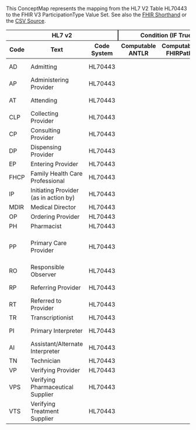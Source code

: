 
This ConceptMap represents the mapping from the HL7 V2 Table HL70443 to the FHIR V3 ParticipationType Value Set. See also the <a href='https://github.com/HL7/v2-to-fhir/blob/master/tank/Table HL70443 to V3 ParticipationType.fsh'>FHIR Shorthand</a> or the <a href='https://github.com/HL7/v2-to-fhir/blob/master/mappings/codesystems/HL7 Concept Map_ ProviderRole - Sheet1.csv'>CSV Source</a>.
<table class='grid'><thead>
<tr><th colspan='3' style='border-right: 2px solid black;'>HL7 v2</th><th colspan='3' style='border-right: 2px solid black;'>Condition (IF True, args)</th><th colspan='4'>HL7 FHIR</th><th rowspan='2'>Comments</th></tr>
<tr><th>Code</th><th>Text</th><th>Code System</th><th>Computable ANTLR</th><th>Computable FHIRPath</th><th>Narrative</th><th>Code</th><th>Proposed Extension</th><th>Display</th><th>Code System</th></tr></thead>
<tbody>
<tr><td>AD</td><td>Admitting</td><td style='border-right: 2px'>HL70443</td><td style='border-right: 2px'></td><td style='border-right: 2px'></td><td style='border-right: 2px'></td><td>ADM</td><td style='border-right: 2px'></td><td>admitter</td><td><a href='https://hl7.org/fhir/R4/v3/ParticipationType/cs.html'>http://terminology.hl7.org/CodeSystem/v3-ParticipationType</a></td><td style='border-right: 2px'></td></tr>
<tr><td>AP</td><td>Administering Provider</td><td style='border-right: 2px'>HL70443</td><td style='border-right: 2px'></td><td style='border-right: 2px'></td><td style='border-right: 2px'></td><td style='border-right: 2px'></td><td style='border-right: 2px'></td><td style='border-right: 2px'></td><td style='border-right: 2px'></td><td style='border-right: 2px'></td></tr>
<tr><td>AT</td><td>Attending</td><td style='border-right: 2px'>HL70443</td><td style='border-right: 2px'></td><td style='border-right: 2px'></td><td style='border-right: 2px'></td><td>ATND</td><td style='border-right: 2px'></td><td>attender</td><td><a href='https://hl7.org/fhir/R4/v3/ParticipationType/cs.html'>http://terminology.hl7.org/CodeSystem/v3-ParticipationType</a></td><td style='border-right: 2px'></td></tr>
<tr><td>CLP</td><td>Collecting Provider</td><td style='border-right: 2px'>HL70443</td><td style='border-right: 2px'></td><td style='border-right: 2px'></td><td style='border-right: 2px'></td><td style='border-right: 2px'></td><td style='border-right: 2px'></td><td style='border-right: 2px'></td><td style='border-right: 2px'></td><td style='border-right: 2px'></td></tr>
<tr><td>CP</td><td>Consulting Provider</td><td style='border-right: 2px'>HL70443</td><td style='border-right: 2px'></td><td style='border-right: 2px'></td><td style='border-right: 2px'></td><td>CON</td><td style='border-right: 2px'></td><td>consultant</td><td><a href='https://hl7.org/fhir/R4/v3/ParticipationType/cs.html'>http://terminology.hl7.org/CodeSystem/v3-ParticipationType</a></td><td style='border-right: 2px'></td></tr>
<tr><td>DP</td><td>Dispensing Provider</td><td style='border-right: 2px'>HL70443</td><td style='border-right: 2px'></td><td style='border-right: 2px'></td><td style='border-right: 2px'></td><td style='border-right: 2px'></td><td style='border-right: 2px'></td><td style='border-right: 2px'></td><td style='border-right: 2px'></td><td style='border-right: 2px'></td></tr>
<tr><td>EP</td><td>Entering Provider</td><td style='border-right: 2px'>HL70443</td><td style='border-right: 2px'></td><td style='border-right: 2px'></td><td style='border-right: 2px'></td><td style='border-right: 2px'></td><td style='border-right: 2px'></td><td style='border-right: 2px'></td><td style='border-right: 2px'></td><td style='border-right: 2px'></td></tr>
<tr><td>FHCP</td><td>Family Health Care Professional</td><td style='border-right: 2px'>HL70443</td><td style='border-right: 2px'></td><td style='border-right: 2px'></td><td style='border-right: 2px'></td><td style='border-right: 2px'></td><td style='border-right: 2px'></td><td style='border-right: 2px'></td><td style='border-right: 2px'></td><td style='border-right: 2px'></td></tr>
<tr><td>IP</td><td>Initiating Provider (as in action by)</td><td style='border-right: 2px'>HL70443</td><td style='border-right: 2px'></td><td style='border-right: 2px'></td><td style='border-right: 2px'></td><td style='border-right: 2px'></td><td style='border-right: 2px'></td><td style='border-right: 2px'></td><td style='border-right: 2px'></td><td style='border-right: 2px'></td></tr>
<tr><td>MDIR</td><td>Medical Director</td><td style='border-right: 2px'>HL70443</td><td style='border-right: 2px'></td><td style='border-right: 2px'></td><td style='border-right: 2px'></td><td style='border-right: 2px'></td><td style='border-right: 2px'></td><td style='border-right: 2px'></td><td style='border-right: 2px'></td><td style='border-right: 2px'></td></tr>
<tr><td>OP</td><td>Ordering Provider</td><td style='border-right: 2px'>HL70443</td><td style='border-right: 2px'></td><td style='border-right: 2px'></td><td style='border-right: 2px'></td><td style='border-right: 2px'></td><td style='border-right: 2px'></td><td style='border-right: 2px'></td><td style='border-right: 2px'></td><td style='border-right: 2px'></td></tr>
<tr><td>PH</td><td>Pharmacist </td><td style='border-right: 2px'>HL70443</td><td style='border-right: 2px'></td><td style='border-right: 2px'></td><td style='border-right: 2px'></td><td style='border-right: 2px'></td><td style='border-right: 2px'></td><td style='border-right: 2px'></td><td style='border-right: 2px'></td><td style='border-right: 2px'></td></tr>
<tr><td>PP</td><td>Primary Care Provider</td><td style='border-right: 2px'>HL70443</td><td style='border-right: 2px'></td><td style='border-right: 2px'></td><td style='border-right: 2px'></td><td>446050000</td><td style='border-right: 2px'></td><td>	PCP - Primary care physician</td><td><a href='http://snomed.info/sct'>http://snomed.info/sct</a></td><td style='border-right: 2px'></td></tr>
<tr><td>RO</td><td>Responsible Observer</td><td style='border-right: 2px'>HL70443</td><td style='border-right: 2px'></td><td style='border-right: 2px'></td><td style='border-right: 2px'></td><td style='border-right: 2px'></td><td style='border-right: 2px'></td><td style='border-right: 2px'></td><td style='border-right: 2px'></td><td style='border-right: 2px'></td></tr>
<tr><td>RP</td><td>Referring Provider</td><td style='border-right: 2px'>HL70443</td><td style='border-right: 2px'></td><td style='border-right: 2px'></td><td style='border-right: 2px'></td><td>REF</td><td style='border-right: 2px'></td><td>referrer</td><td><a href='https://hl7.org/fhir/R4/v3/ParticipationType/cs.html'>http://terminology.hl7.org/CodeSystem/v3-ParticipationType</a></td><td style='border-right: 2px'></td></tr>
<tr><td>RT</td><td>Referred to Provider</td><td style='border-right: 2px'>HL70443</td><td style='border-right: 2px'></td><td style='border-right: 2px'></td><td style='border-right: 2px'></td><td style='border-right: 2px'></td><td style='border-right: 2px'></td><td style='border-right: 2px'></td><td style='border-right: 2px'></td><td style='border-right: 2px'></td></tr>
<tr><td>TR</td><td>Transcriptionist</td><td style='border-right: 2px'>HL70443</td><td style='border-right: 2px'></td><td style='border-right: 2px'></td><td style='border-right: 2px'></td><td style='border-right: 2px'></td><td style='border-right: 2px'></td><td style='border-right: 2px'></td><td style='border-right: 2px'></td><td style='border-right: 2px'></td></tr>
<tr><td>PI</td><td>Primary Interpreter</td><td style='border-right: 2px'>HL70443</td><td style='border-right: 2px'></td><td style='border-right: 2px'></td><td style='border-right: 2px'></td><td>translator</td><td style='border-right: 2px'></td><td>Translator</td><td><a href='https://hl7.org/fhir/R4/v3/ParticipationType/cs.html'>http://terminology.hl7.org/CodeSystem/v3-ParticipationType</a></td><td style='border-right: 2px'></td></tr>
<tr><td>AI</td><td>Assistant/Alternate Interpreter</td><td style='border-right: 2px'>HL70443</td><td style='border-right: 2px'></td><td style='border-right: 2px'></td><td style='border-right: 2px'></td><td style='border-right: 2px'></td><td style='border-right: 2px'></td><td style='border-right: 2px'></td><td style='border-right: 2px'></td><td style='border-right: 2px'></td></tr>
<tr><td>TN</td><td>Technician</td><td style='border-right: 2px'>HL70443</td><td style='border-right: 2px'></td><td style='border-right: 2px'></td><td style='border-right: 2px'></td><td style='border-right: 2px'></td><td style='border-right: 2px'></td><td style='border-right: 2px'></td><td style='border-right: 2px'></td><td style='border-right: 2px'></td></tr>
<tr><td>VP</td><td>Verifying Provider</td><td style='border-right: 2px'>HL70443</td><td style='border-right: 2px'></td><td style='border-right: 2px'></td><td style='border-right: 2px'></td><td style='border-right: 2px'></td><td style='border-right: 2px'></td><td style='border-right: 2px'></td><td style='border-right: 2px'></td><td style='border-right: 2px'></td></tr>
<tr><td>VPS</td><td>Verifying Pharmaceutical Supplier</td><td style='border-right: 2px'>HL70443</td><td style='border-right: 2px'></td><td style='border-right: 2px'></td><td style='border-right: 2px'></td><td style='border-right: 2px'></td><td style='border-right: 2px'></td><td style='border-right: 2px'></td><td style='border-right: 2px'></td><td style='border-right: 2px'></td></tr>
<tr><td>VTS</td><td>Verifying Treatment Supplier</td><td style='border-right: 2px'>HL70443</td><td style='border-right: 2px'></td><td style='border-right: 2px'></td><td style='border-right: 2px'></td><td style='border-right: 2px'></td><td style='border-right: 2px'></td><td style='border-right: 2px'></td><td style='border-right: 2px'></td><td style='border-right: 2px'></td></tr>
</tbody></table>
